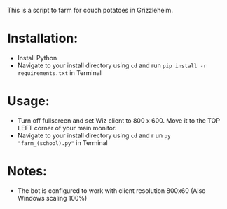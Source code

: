 This is a script to farm for couch potatoes in Grizzleheim.

# Installation:

* Install Python
* Navigate to your install directory using `cd` and run `pip install -r requirements.txt` in Terminal

# Usage:

* Turn off fullscreen and set Wiz client to 800 x 600. Move it to the TOP LEFT corner of your main monitor.
* Navigate to your install directory using `cd` and r   un `py "farm_(school).py"` in Terminal

# Notes:

* The bot is configured to work with client resolution 800x60 (Also Windows scaling 100%) 


